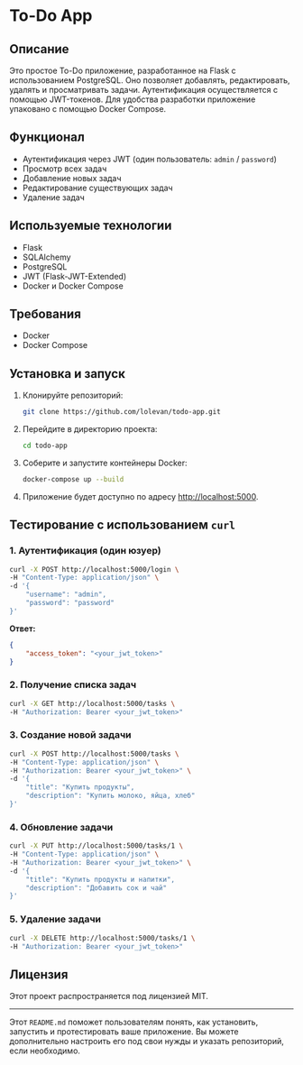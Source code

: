 # To-Do App

## Описание

Это простое To-Do приложение, разработанное на Flask с использованием PostgreSQL. Оно позволяет добавлять, редактировать, удалять и просматривать задачи. Аутентификация осуществляется с помощью JWT-токенов. Для удобства разработки приложение упаковано с помощью Docker Compose.

## Функционал

- Аутентификация через JWT (один пользователь: `admin` / `password`)
- Просмотр всех задач
- Добавление новых задач
- Редактирование существующих задач
- Удаление задач

## Используемые технологии

- Flask
- SQLAlchemy
- PostgreSQL
- JWT (Flask-JWT-Extended)
- Docker и Docker Compose

## Требования

- Docker
- Docker Compose

## Установка и запуск

1. Клонируйте репозиторий:

    ```bash
    git clone https://github.com/lolevan/todo-app.git
    ```

2. Перейдите в директорию проекта:

    ```bash
    cd todo-app
    ```

3. Соберите и запустите контейнеры Docker:

    ```bash
    docker-compose up --build
    ```

4. Приложение будет доступно по адресу [http://localhost:5000](http://localhost:5000).

## Тестирование с использованием `curl`

### 1. Аутентификация (один юзуер)

```bash
curl -X POST http://localhost:5000/login \
-H "Content-Type: application/json" \
-d '{
    "username": "admin",
    "password": "password"
}'
```

**Ответ:**
```json
{
    "access_token": "<your_jwt_token>"
}
```

### 2. Получение списка задач

```bash
curl -X GET http://localhost:5000/tasks \
-H "Authorization: Bearer <your_jwt_token>"
```

### 3. Создание новой задачи

```bash
curl -X POST http://localhost:5000/tasks \
-H "Content-Type: application/json" \
-H "Authorization: Bearer <your_jwt_token>" \
-d '{
    "title": "Купить продукты",
    "description": "Купить молоко, яйца, хлеб"
}'
```

### 4. Обновление задачи

```bash
curl -X PUT http://localhost:5000/tasks/1 \
-H "Content-Type: application/json" \
-H "Authorization: Bearer <your_jwt_token>" \
-d '{
    "title": "Купить продукты и напитки",
    "description": "Добавить сок и чай"
}'
```

### 5. Удаление задачи

```bash
curl -X DELETE http://localhost:5000/tasks/1 \
-H "Authorization: Bearer <your_jwt_token>"
```

## Лицензия

Этот проект распространяется под лицензией MIT.

---

Этот `README.md` поможет пользователям понять, как установить, запустить и протестировать ваше приложение. Вы можете дополнительно настроить его под свои нужды и указать репозиторий, если необходимо.
